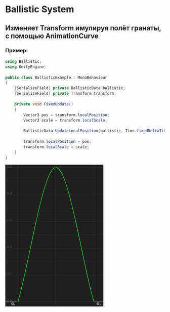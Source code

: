 # Ballistic System

## Изменяет Transform имулируя полёт гранаты, с помощью AnimationCurve


### Пример:

```csharp
using Ballistic;
using UnityEngine;

public class BallisticExample : MonoBehaviour
{
    [SerializeField] private BallisticData ballistic;
    [SerializeField] private Transform transform;

    private void FixedUpdate()
    {
        Vector3 pos = transform.localPosition;
        Vector3 scale = transform.localScale;
        
        BallisticData.UpdateLocalPosition(ballistic, Time.fixedDeltaTime, ref pos, ref scale);
        
        transform.localPosition = pos;
        transform.localScale = scale;
    }
}
```
![img.png](img.png)